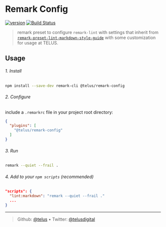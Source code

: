 # Remark Config

[![version][npm-image]][npm-url] [![Build Status][circle-image]][circle-url]

> remark preset to configure `remark-lint` with settings that inherit from [`remark-preset-lint-markdown-style-guide`][remark-preset-lint-markdown-style-guide] with some customization for usage at TELUS.

## Usage

###### 1. Install

```sh
npm install --save-dev remark-cli @telus/remark-config
```

###### 2. Configure

include a `.remarkrc` file in your project root directory:

```json
{
  "plugins": [
    "@telus/remark-config"
  ]
}
```

###### 3. Run

```sh
remark --quiet --frail .
```

###### 4. Add to your `npm scripts` (recommended)

```json
"scripts": {
  "lint:markdown": "remark --quiet --frail ."
  ...
}
```

---
> Github: [@telus](https://github.com/telus) &bull; 
> Twitter: [@telusdigital](https://twitter.com/telusdigital)

[circle-url]: https://circleci.com/gh/telus/remark-config
[circle-image]: https://img.shields.io/circleci/project/github/telus/remark-config/master.svg?style=for-the-badge&logo=circleci

[npm-url]: https://www.npmjs.com/package/@telus/remark-config
[npm-image]: https://img.shields.io/npm/v/@telus/remark-config.svg?style=for-the-badge&logo=npm


[remark-preset-lint-markdown-style-guide]: https://github.com/remarkjs/remark-lint/tree/master/packages/remark-preset-lint-markdown-style-guide
